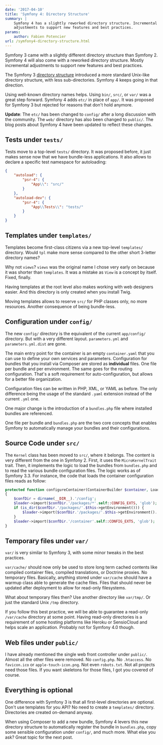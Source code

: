 ```yaml
---
date: '2017-04-10'
title: 'Symfony 4: Directory Structure'
summary: |
    Symfony 4 has a slightly reworked directory structure. Incremental
    adjustments to support new features and best practices.
params:
    author: Fabien Potencier
url: /symfony4-directory-structure.html
---
```


Symfony 3 came with a slightly different directory structure than Symfony 2.
Symfony 4 will also come with a reworked directory structure. Mostly
incremental adjustments to support new features and best practices.

The Symfony 3 [directory
structure](https://github.com/symfony/symfony-standard/issues/584#issuecomment-23148928)
introduced a more standard Unix-like directory structure, with less sub-directories.
Symfony 4 keeps going in that direction.

Using well-known directory names helps. Using `bin/`, `src/`, or `var/` was a
great step forward. Symfony 4 adds `etc/` in place of `app/`. It was proposed
for Symfony 3 but rejected for reasons that don't hold anymore.

**Update**: The `etc/` has been changed to `config/` after a long discussion
with the community. The `web/` directory has also been changed to `public/`.
The blog posts about Symfony 4 have been updated to reflect these changes.

Tests under `tests/`
--------------------

Tests move to a top-level `tests/` directory. It was proposed before, it just
makes sense now that we have bundle-less applications. It also allows to
declare a specific test namespace for autoloading:

```json
{
    "autoload": {
        "psr-4": {
            "App\\": "src/"
        }
    },
    "autoload-dev": {
        "psr-4": {
            "App\\Tests\\": "tests/"
        }
    }
}
```

Templates under `templates/`
----------------------------

Templates become first-class citizens via a new top-level `templates/`
directory. Would `tpl` make more sense compared to the other short 3-letter
directory names?

Why not `views`? `views` was the original name I chose very early on because it
was shorter than `templates`. It was a mistake as `View` is a concept by itself.
Fixed, finally.

Having templates at the root level also makes working with web designers
easier. And this directory is only created when you install Twig.

Moving templates allows to reserve `src/` for PHP classes only, no more
resources. Another consequence of being bundle-less.

Configuration under `config/`
-----------------------------

The new `config/` directory is the equivalent of the current `app/config/`
directory. But with a very different layout. `parameters.yml` and
`parameters.yml.dist` are gone.

The main entry point for the container is an empty `container.yaml` that you
can use to define your own services and parameters. Configuration for bundles
that you install via Composer are stored as **individual** files. One file per
bundle and per environment. The same goes for the routing configuration. That's
a soft requirement for auto-configuration, but allows for a better file
organization.

Configuration files can be written in PHP, XML, or YAML as before. The only
difference being the usage of the standard `.yaml` extension instead of the
current `.yml` one.

One major change is the introduction of a `bundles.php` file where installed
bundles are referenced.

One file per bundle and `bundles.php` are the two core concepts that enables
Symfony to automatically manage your bundles and their configurations.

Source Code under `src/`
------------------------

The `Kernel` class has been moved to `src/`, where it belongs. The content is
very different from the one in Symfony 2. First, it uses the `MicroKernelTrait`
trait. Then, it implements the logic to load the bundles from `bundles.php` and
to read the various bundle configuration files. The logic works as of Symfony
3.3. For instance, the code that loads the container configuration files reads
as follow:

```php
protected function configureContainer(ContainerBuilder $container, LoaderInterface $loader)
{
    $confDir = dirname(__DIR__).'/config';
    $loader->import($confDir.'/packages/*'.self::CONFIG_EXTS, 'glob');
    if (is_dir($confDir.'/packages/'.$this->getEnvironment())) {
        $loader->import($confDir.'/packages/'.$this->getEnvironment().'/**/*'.self::CONFIG_EXTS, 'glob');
    }
    $loader->import($confDir.'/container'.self::CONFIG_EXTS, 'glob');
}
```

Temporary files under `var/`
----------------------------

`var/` is very similar to Symfony 3, with some minor tweaks in the best
practices.

`var/cache/` should now only be used to store long term cached contents like
compiled container files, compiled translations, or Doctrine proxies. No
temporary files. Basically, anything stored under `var/cache` should have a
warmup class able to generate the cache files. Files that should never be
updated after deployment to allow for read-only filesystems.

What about temporary files then? Use another directory like `var/tmp/`. Or just
the standard Unix `/tmp` directory.

If you follow this best practice, we will be able to guarantee a read-only
`/var/cache` directory at some point. Having read-only directories is a
requirement of some hosting platforms like Heroku or SensioCloud and helps
scale an application. Probably not for Symfony 4.0 though.

Web files under `public/`
-------------------------

I have already mentioned the single web front controller under `public/`.
Almost all the other files were removed. No `config.php`. No `.htaccess`. No
`favicon.ico` or `apple-touch-icon.png`. Not even `robots.txt`. Not all
projects need those files. If you want skeletons for those files, I got you
covered of course.

Everything is optional
----------------------

One difference with Symfony 3 is that all first-level directories are optional.
Don't use templates for you API? No need to create a `templates/` directory.
Directories are created on-demand anyway.

When using Composer to add a new bundle, Symfony 4 levers this new directory
structure to automatically register the bundle in `bundles.php`, copy some
sensible configuration under `config/`, and much more. What else you ask? Great
topic for the next post.
